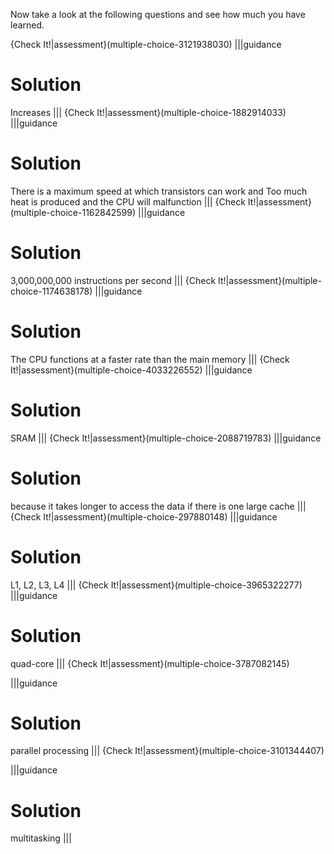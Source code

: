 Now take a look at the following questions and see how much you have learned.

{Check It!|assessment}(multiple-choice-3121938030)
|||guidance
# Solution
Increases
|||
{Check It!|assessment}(multiple-choice-1882914033)
|||guidance
# Solution
There is a maximum speed at which transistors can work and Too much heat is produced and the CPU will malfunction
|||
{Check It!|assessment}(multiple-choice-1162842599)
|||guidance
# Solution
3,000,000,000 instructions per second
|||
{Check It!|assessment}(multiple-choice-1174638178)
|||guidance
# Solution
The CPU functions at a faster rate than the main memory
|||
{Check It!|assessment}(multiple-choice-4033226552)
|||guidance
# Solution
SRAM
|||
{Check It!|assessment}(multiple-choice-2088719783)
|||guidance
# Solution
because it takes longer to access the data if there is one large cache
|||
{Check It!|assessment}(multiple-choice-297880148)
|||guidance
# Solution
L1, L2, L3, L4
|||
{Check It!|assessment}(multiple-choice-3965322277)
|||guidance
# Solution
quad-core
|||
{Check It!|assessment}(multiple-choice-3787082145)

|||guidance
# Solution
parallel processing
|||
{Check It!|assessment}(multiple-choice-3101344407)

|||guidance
# Solution
multitasking
|||

